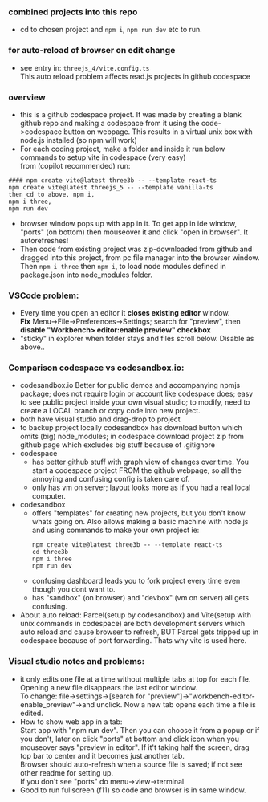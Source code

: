 ### combined projects into this repo  
- cd to chosen project and ```npm i```, ```npm run dev``` etc to run.    

### for auto-reload of browser on edit change
- see entry in:   ```threejs_4/vite.config.ts```  
  This auto reload problem affects read.js projects in github codespace  

### overview  
- this is a github codespace project. It was made by creating a blank github repo and making a codespace from it using the code->codespace button on webpage. This results in a virtual unix box with node.js installed (so npm will work)
- For each coding project, make a folder and inside it run below commands to setup vite in codespace (very easy)  
  from (copilot recommended) run: 
```
#### npm create vite@latest three3b -- --template react-ts
npm create vite@latest threejs_5 -- --template vanilla-ts
then cd to above, npm i, 
npm i three,
npm run dev
```
- browser window pops up with app in it. To get app in ide window, "ports" (on bottom) then mouseover it and click "open in browser". It autorefreshes! 
- Then code from existing project was zip-downloaded from github and dragged into this project, from pc file manager into the browser window.  Then `npm i three` then `npm i`, to load node modules defined in package.json into node_modules folder.   

### VSCode problem:
- Every time you open an editor it **closes existing editor** window.  
  **Fix** Menu->File->Preferences->Settings; search for "preview", then **disable "Workbench> editor:enable preview" checkbox** 
- "sticky" in explorer when folder stays and files scroll below. Disable as above..
  
### Comparison codespace vs codesandbox.io:
  - codesandbox.io Better for public demos and accompanying npmjs package; does not require login or account like codespace does; easy to see public project inside your own visual studio; to modify, need to create a LOCAL branch or copy code into new project.  
  - both have visual studio and drag-drop to project
  - to backup project locally codesandbox has download button which omits (big) node_modules; in codespace download project zip from github page which excludes big stuff because of .gitignore   
  - codespace 
    - has better github stuff with graph view of changes over time. You start a codespace project FROM the github webpage, so all the annoying and confusing config is taken care of.     
    - only has vm on server; layout looks more as if you had a real local computer.  
  -  codesandbox  
      - offers "templates" for creating new projects, but you don't know whats going on. Also allows making a basic machine with node.js and using commands to make your own project ie: 
        ```
        npm create vite@latest three3b -- --template react-ts
        cd three3b
        npm i three
        npm run dev
        ```
      - confusing dashboard leads you to fork project every time even though you dont want to.  
      - has "sandbox" (on browser) and "devbox" (vm on server) all gets confusing.  
- About auto reload: Parcel(setup by codesandbox) and Vite(setup with unix commands in codespace) are both development servers which auto reload and cause browser to refresh, BUT Parcel gets tripped up in codespace because of port forwarding. Thats why vite is used here.

### Visual studio notes and problems:
- it only edits one file at a time without multiple tabs at top for each file. Opening a new file disappears the last editor window.    
  To change: file->settings->[search for "preview"]->"workbench-editor-enable_preview"->and unclick.  Now a new tab opens each time a file is edited. 
- How to show web app in a tab:  
  Start app with "npm run dev".  Then you can choose it from a popup or if you don't, later on click "ports" at bottom and click icon when you mouseover says "preview in editor". If it't taking half the screen, drag top bar to center and it becomes just another tab.   
  Browser should auto-refresh when a source file is saved; if not see other readme for setting up.    
  If you don't see "ports" do menu->view->terminal  
- Good to run fullscreen (f11) so code and browser is in same window.

